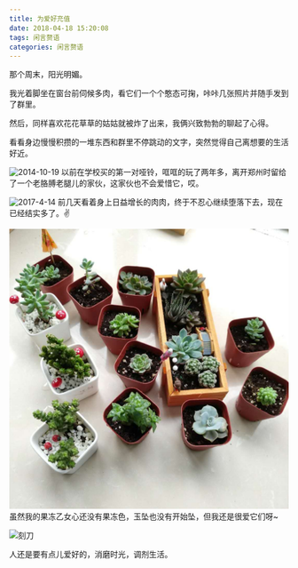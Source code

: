 ```yaml
---
title: 为爱好充值
date: 2018-04-18 15:20:08
tags: 闲言赘语
categories: 闲言赘语
---
```


那个周末，阳光明媚。

我光着脚坐在窗台前伺候多肉，看它们一个个憨态可掬，咔咔几张照片并随手发到了群里。

然后，同样喜欢花花草草的姑姑就被炸了出来，我俩兴致勃勃的聊起了心得。

<!--more-->

看看身边慢慢积攒的一堆东西和群里不停跳动的文字，突然觉得自己离想要的生活好近。

![2014-10-19](哑铃.jpg)
以前在学校买的第一对哑铃，哐哐的玩了两年多，离开郑州时留给了一个老胳膊老腿儿的家伙，这家伙也不会爱惜它，哎。

![2017-4-14](哑铃2.jpg)
前几天看着身上日益增长的肉肉，终于不忍心继续堕落下去，现在已经结实多了。✌

![我的肉](my-hobbies/肉肉.jpg)
虽然我的果冻乙女心还没有果冻色，玉坠也没有开始坠，但我还是很爱它们呀~

![刻刀](刻刀.jpg)

人还是要有点儿爱好的，消磨时光，调剂生活。
